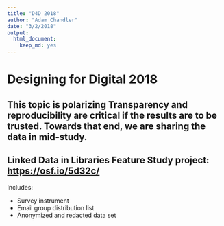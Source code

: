 ```yaml
---
title: "D4D 2018"
author: "Adam Chandler"
date: "3/2/2018"
output: 
  html_document: 
    keep_md: yes
---
```




# Designing for Digital 2018



## This topic is polarizing Transparency and reproducibility are critical if the results are to be trusted. Towards that end, we are sharing the data in mid-study.
 

## Linked Data in Libraries Feature Study project: https://osf.io/5d32c/  

Includes:  
* Survey instrument  
* Email group distribution list  
* Anonymized and redacted data set  












